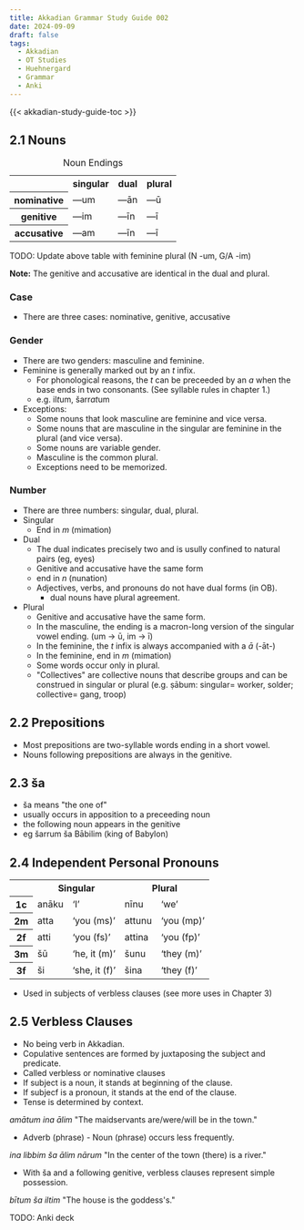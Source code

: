 ```yaml
---
title: Akkadian Grammar Study Guide 002
date: 2024-09-09
draft: false
tags:
  - Akkadian
  - OT Studies
  - Huehnergard
  - Grammar
  - Anki
---
```


{{< akkadian-study-guide-toc >}}

<print-section>

## 2.1 Nouns

<table>
    <caption>Noun Endings</caption>
    <tr>
        <th></th>
        <th>singular</th>
        <th>dual</th>
        <th>plural</th>
    </tr>
    <tr>
        <th>nominative</th>
        <td>—um</td>
        <td>—ān</td>
        <td>—ū</td>
    </tr>
    <tr>
        <th>genitive</td>
        <td>—im</td>
        <td>—īn</td>
        <td>—ī</td>
    </tr>
    <tr>
        <th>accusative</th>
        <td>—am</td>
        <td>—īn</td>
        <td>—ī</td>
    </tr>
</table>

TODO: Update above table with feminine plural (N -um, G/A -im)

**Note:** The genitive and accusative are identical in the dual and plural.

### Case
- There are three cases: nominative, genitive, accusative

### Gender
- There are two genders: masculine and feminine.
- Feminine is generally marked out by an *t* infix. 
    - For phonological reasons, the *t* can be preceeded by an *a* when the base ends in two consonants. (See syllable rules in chapter 1.)
    - e.g. il*t*um, šarr*at*um
- Exceptions:
    - Some nouns that look masculine are feminine and vice versa.
    - Some nouns that are masculine in the singular are feminine in the plural (and vice versa).
    - Some nouns are variable gender.
    - Masculine is the common plural.
    - Exceptions need to be memorized.

### Number
- There are three numbers: singular, dual, plural.
- Singular
    - End in *m* (mimation)
- Dual
    - The dual indicates precisely two and is usully confined to natural pairs (eg, eyes)
    - Genitive and accusative have the same form
    - end in *n* (nunation)
    - Adjectives, verbs, and pronouns do not have dual forms (in OB).
        - dual nouns have plural agreement.
- Plural
    - Genitive and accusative have the same form.
    - In the masculine, the ending is a macron-long version of the singular vowel ending. (um -> ū, im -> ī)
    - In the feminine, the *t* infix is always accompanied with a *ā* (-āt-)
    - In the feminine, end in *m* (mimation)
    - Some words occur only in plural.
    - "Collectives" are collective nouns that describe groups and can be construed in singular or plural (e.g. ṣābum: singular= worker, solder; collective= gang, troop)

## 2.2 Prepositions

- Most prepositions are two-syllable words ending in a short vowel.
- Nouns following prepositions are always in the genitive.

## 2.3 ša

- ša means "the one of"
- usually occurs in apposition to a preceeding noun
- the following noun appears in the genitive
- eg šarrum ša Bābilim (king of Babylon)

## 2.4 Independent Personal Pronouns

<table>
    <tr>
        <th></th>
        <th colspan=2>Singular</th>
        <th colspan=2>Plural</th>
    </tr>
    <tr>
        <th>1c</th>
        <td>anāku</td>
        <td>‘I’</td>
        <td>nīnu</td>
        <td>‘we’</td>
    </tr>
    <tr>
        <th>2m</th>
        <td>atta</td>
        <td>‘you (ms)’</td>
        <td>attunu</td>
        <td>‘you (mp)’</td>
    </tr>
    <tr>
        <th>2f</th>
        <td>atti</td>
        <td>‘you (fs)’</td>
        <td>attina</td>
        <td>‘you (fp)’</td>
    </tr>
    <tr>
        <th>3m</th>
        <td>šū</td>
        <td>‘he, it (m)’</td>
        <td>šunu</td>
        <td>‘they (m)’</td>
    </tr>
    <tr>
        <th>3f</th>
        <td>ši</td>
        <td>‘she, it (f)’</td>
        <td>šina</td>
        <td>‘they (f)’</td>
    </tr>
</table>

- Used in subjects of verbless clauses (see more uses in Chapter 3)

## 2.5 Verbless Clauses

- No being verb in Akkadian.
- Copulative sentences are formed by juxtaposing the subject and predicate. 
- Called verbless or nominative clauses
- If subject is a noun, it stands at beginning of the clause.
- If subjecf is a pronoun, it stands at the end of the clause.
- Tense is determined by context.

*amātum ina ālim* "The maidservants are/were/will be in the town."

- Adverb (phrase) - Noun (phrase) occurs less frequently.

*ina libbim ša ālim nārum* "In the center of the town (there) is a river."

- With ša and a following genitive, verbless clauses represent simple possession.

*bītum ša iltim* "The house is the goddess's."

</print-section>

TODO: Anki deck
